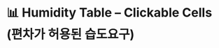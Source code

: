 # 📊 Humidity Table – Clickable Cells (편차가 허용된 습도요구)

<!-- PapaParse 라이브러리 (CSV 파싱용) -->
<script src="https://cdn.jsdelivr.net/npm/papaparse@5.3.0/papaparse.min.js"></script>

<!-- 테이블 렌더링 위치 -->
<div id="csv-table"></div>

<script>
// CSV 파일 불러오기
fetch('humidity_data1.csv') // CSV 경로에 맞게 수정
  .then(response => response.text())
  .then(text => {
    const data = Papa.parse(text, { header: true, skipEmptyLines: true }).data;
    const tableDiv = document.getElementById('csv-table');

    const table = document.createElement('table');
    table.border = '1';
    table.style.borderCollapse = 'collapse';
    table.style.width = '100%';
    table.style.marginTop = '10px';

    // 테이블 헤더 만들기
    const headerRow = document.createElement('tr');
    for (const key in data[0]) {
      const th = document.createElement('th');
      th.textContent = key;
      th.style.padding = '8px';
      th.style.backgroundColor = '#f2f2f2';
      th.style.border = '1px solid #ccc';
      headerRow.appendChild(th);
    }
    table.appendChild(headerRow);

    // 테이블 행 채우기
    data.forEach(row => {
      const tr = document.createElement('tr');
      for (const key in row) {
        const td = document.createElement('td');
        td.textContent = row[key];
        td.style.padding = '8px';
        td.style.border = '1px solid #ccc';
        td.style.textAlign = 'center';

        // 🔍 조건: '편차가 허용된 습도요구' 셀은 클릭 가능하게 만들기
        if (row[key] && row[key].trim() === '편차가 허용된 습도요구') {
          td.style.backgroundColor = '#d0f0fd';
          td.style.cursor = 'pointer';
          td.title = '자세한 정보를 보려면 클릭하세요';

          // 클릭하면 새 창 열기
          td.onclick = () => {
            window.open('supply_loss.html', '_blank');
          };
        }

        tr.appendChild(td);
      }
      table.appendChild(tr);
    });

    tableDiv.appendChild(table);
  });
</script>
